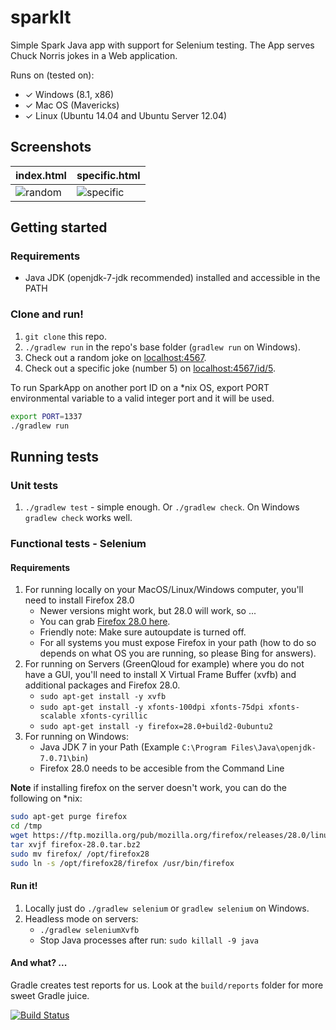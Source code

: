 # sparkIt
Simple Spark Java app with support for Selenium testing. The App serves Chuck Norris jokes in a Web application.

Runs on (tested on):

- ✓ Windows (8.1, x86)
- ✓ Mac OS (Mavericks)
- ✓ Linux (Ubuntu 14.04 and Ubuntu Server 12.04)

## Screenshots

index.html                | specific.html
--------------------------|-------------------------------
![random](img/random.png) | ![specific](img/specific.png)

## Getting started

### Requirements
* Java JDK (openjdk-7-jdk recommended) installed and accessible in the PATH

### Clone and run!
1. `git clone` this repo.
2. `./gradlew run` in the repo's base folder (`gradlew run` on Windows).
3. Check out a random joke on [localhost:4567](http://localhost:4567).
4. Check out a specific joke (number 5) on [localhost:4567/id/5](http://localhost:4567/id/5).

To run SparkApp on another port ID on a *nix OS, export PORT environmental variable to a valid integer port and it will be used.

```sh
export PORT=1337
./gradlew run
```

## Running tests

### Unit tests
1. `./gradlew test` - simple enough. Or `./gradlew check`. On Windows `gradlew check` works well.

### Functional tests - Selenium

#### Requirements
1. For running locally on your MacOS/Linux/Windows computer, you'll need to install Firefox 28.0
    * Newer versions might work, but 28.0 will work, so ...
    * You can grab [Firefox 28.0 here](https://ftp.mozilla.org/pub/mozilla.org/firefox/releases/28.0/).
    * Friendly note: Make sure autoupdate is turned off.
    * For all systems you must expose Firefox in your path (how to do so depends on what OS you are running, so please Bing for answers).
2. For running on Servers (GreenQloud for example) where you do not have a GUI, you'll need to install X Virtual Frame Buffer (xvfb) and additional packages and Firefox 28.0.
    * `sudo apt-get install -y xvfb`
    * `sudo apt-get install -y xfonts-100dpi xfonts-75dpi xfonts-scalable xfonts-cyrillic`
    * `sudo apt-get install -y firefox=28.0+build2-0ubuntu2`
3. For running on Windows:
   * Java JDK 7 in your Path (Example `C:\Program Files\Java\openjdk-7.0.71\bin`)
   * Firefox 28.0 needs to be accesible from the Command Line

**Note** if installing firefox on the server doesn't work, you can do the following on *nix:

```sh
sudo apt-get purge firefox
cd /tmp
wget https://ftp.mozilla.org/pub/mozilla.org/firefox/releases/28.0/linux-x86_64/en-US/firefox-28.0.tar.bz2
tar xvjf firefox-28.0.tar.bz2
sudo mv firefox/ /opt/firefox28
sudo ln -s /opt/firefox28/firefox /usr/bin/firefox
```

#### Run it!
1. Locally just do `./gradlew selenium` or `gradlew selenium` on Windows.
2. Headless mode on servers:
    * `./gradlew seleniumXvfb`
    * Stop Java processes after run: `sudo killall -9 java`

#### And what? ...
Gradle creates test reports for us. Look at the `build/reports` folder for more sweet Gradle juice.

[![Build Status](https://travis-ci.org/atlisg12/sparkIt.svg?branch=master)](https://travis-ci.org/atlisg12/sparkIt)
